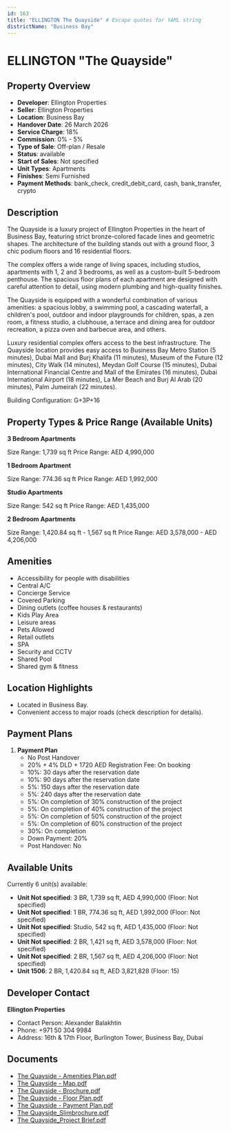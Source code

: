 ```yaml
---
id: 163
title: "ELLINGTON The Quayside" # Escape quotes for YAML string
districtName: "Business Bay"
---
```


# ELLINGTON "The Quayside"

## Property Overview
- **Developer**: Ellington Properties
- **Seller**: Ellington Properties
- **Location**: Business Bay
- **Handover Date**: 26 March 2026
- **Service Charge**: 18%
- **Commission**: 0% - 5%
- **Type of Sale**: Off-plan / Resale
- **Status**: available
- **Start of Sales**: Not specified
- **Unit Types**: Apartments
- **Finishes**: Semi Furnished
- **Payment Methods**: bank_check, credit_debit_card, cash, bank_transfer, crypto

## Description
The Quayside is a luxury project of Ellington Properties in the heart of Business Bay, featuring strict bronze-colored facade lines and geometric shapes. The architecture of the building stands out with a ground floor, 3 chic podium floors and 16 residential floors.

The complex offers a wide range of living spaces, including studios, apartments with 1, 2 and 3 bedrooms, as well as a custom-built 5-bedroom penthouse. The spacious floor plans of each apartment are designed with careful attention to detail, using modern plumbing and high-quality finishes. 

The Quayside is equipped with a wonderful combination of various amenities: a spacious lobby, a swimming pool, a cascading waterfall, a children's pool, outdoor and indoor playgrounds for children, spas, a zen room, a fitness studio, a clubhouse, a terrace and dining area for outdoor recreation, a pizza oven and barbecue area, and others.

Luxury residential complex offers access to the best infrastructure. The Quayside location provides easy access to Business Bay Metro Station (5 minutes), Dubai Mall and Burj Khalifa (11 minutes), Museum of the Future (12 minutes), City Walk (14 minutes), Meydan Golf Course (15 minutes), Dubai International Financial Centre and Mall of the Emirates (16 minutes), Dubai International Airport (18 minutes), La Mer Beach and Burj Al Arab (20 minutes), Palm Jumeirah (22 minutes).

Building Configuration: G+3P+16

## Property Types & Price Range (Available Units)
**3 Bedroom Apartments**

Size Range: 1,739 sq ft
Price Range: AED 4,990,000

**1 Bedroom Apartment**

Size Range: 774.36 sq ft
Price Range: AED 1,992,000

**Studio Apartments**

Size Range: 542 sq ft
Price Range: AED 1,435,000

**2 Bedroom Apartments**

Size Range: 1,420.84 sq ft - 1,567 sq ft
Price Range: AED 3,578,000 - AED 4,206,000

## Amenities
- Accessibility for people with disabilities
- Central A/C
- Concierge Service
- Covered Parking
- Dining outlets  (coffee houses & restaurants)
- Kids Play Area
- Leisure areas
- Pets Allowed
- Retail outlets
- SPA
- Security and CCTV
- Shared Pool
- Shared gym & fitness

## Location Highlights
- Located in Business Bay.
- Convenient access to major roads (check description for details).

## Payment Plans
1. **Payment Plan**
   - No Post Handover
   - 20% + 4% DLD + 1720 AED Registration Fee: On booking
   - 10%: 30 days after the reservation date
   - 10%: 90 days after the reservation date
   - 5%: 150 days after the reservation date
   - 5%: 240 days after the reservation date
   - 5%: On completion of 30% construction of the project
   - 5%: On completion of 40% construction of the project
   - 5%: On completion of 50% construction of the project
   - 5%: On completion of 60% construction of the project
   - 30%: On completion
   - Down Payment: 20%
   - Post Handover: No

## Available Units
Currently 6 unit(s) available:
- **Unit Not specified**: 3 BR, 1,739 sq ft, AED 4,990,000 (Floor: Not specified)
- **Unit Not specified**: 1 BR, 774.36 sq ft, AED 1,992,000 (Floor: Not specified)
- **Unit Not specified**: Studio, 542 sq ft, AED 1,435,000 (Floor: Not specified)
- **Unit Not specified**: 2 BR, 1,421 sq ft, AED 3,578,000 (Floor: Not specified)
- **Unit Not specified**: 2 BR, 1,567 sq ft, AED 4,206,000 (Floor: Not specified)
- **Unit 1506**: 2 BR, 1,420.84 sq ft, AED 3,821,828 (Floor: 15)

## Developer Contact
**Ellington Properties**
- Contact Person: Alexander Balakhtin
- Phone: +971 50 304 9984
- Address: 16th & 17th Floor, Burlington Tower, Business Bay, Dubai

## Documents
- [The Quayside - Amenities Plan.pdf](https://cdn.geniemap.net/2023/06/23/zjKyqV5XCwmriUP0bYOjGnlRmHs4KOiDNM20C3Kh.pdf)
- [The Quayside - Map.pdf](https://cdn.geniemap.net/2023/06/23/G8ADXyhhisds6peSjxdZKLoexYA5pOmOAgcx9QGe.pdf)
- [The Quayside - Brochure.pdf](https://cdn.geniemap.net/2023/06/23/YBTm4TgcvEie1ag6bfre1COBYjl396Z9Y32uQn2B.pdf)
- [The Quayside - Floor Plan.pdf](https://cdn.geniemap.net/2023/06/23/Fza7v5bHxoPQNvjWVmDwSFhS89FkfG6T7bJqJrZY.pdf)
- [The Quayside - Payment Plan.pdf](https://cdn.geniemap.net/2023/06/23/mXOCDeaMzmF48XUpIpe4sLllQcalXgKQ7foKVvmi.pdf)
- [The Quayside_Slimbrochure.pdf](https://cdn.geniemap.net/2023/06/23/QuCYfaSNpr4ohWlEOZTiRZJXVL5EhXTvli8NoxA1.pdf)
- [The Quayside_Project Brief.pdf](https://cdn.geniemap.net/2023/06/23/jxsY3TYcSrqhdfAQamfSbrMaZnsurnDxlG7YvZjT.pdf)
